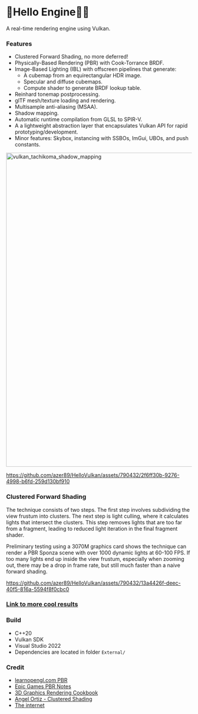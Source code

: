# 🌋Hello Engine🖖🏽

A real-time rendering engine using Vulkan.

### Features
* Clustered Forward Shading, no more deferred!
* Physically-Based Rendering (PBR) with Cook-Torrance BRDF.
* Image-Based Lighting (IBL) with offscreen pipelines that generate:
    * A cubemap from an equirectangular HDR image.
    * Specular and diffuse cubemaps.
    * Compute shader to generate BRDF lookup table.
* Reinhard tonemap postprocessing.
* glTF mesh/texture loading and rendering.
* Multisample anti-aliasing (MSAA).
* Shadow mapping.
* Automatic runtime compilation from GLSL to SPIR-V.
* A a lightweight abstraction layer that encapsulates Vulkan API for rapid prototyping/development.
* Minor features: Skybox, instancing with SSBOs, ImGui, UBOs, and push constants.

<img width="850" alt="vulkan_tachikoma_shadow_mapping" src="https://github.com/azer89/HelloVulkan/assets/790432/9600c642-6331-43f8-80de-1967cd575f420">

https://github.com/azer89/HelloVulkan/assets/790432/2f6ff30b-9276-4998-b6fd-259d130bf910

### Clustered Forward Shading

The technique consists of two steps. The first step involves subdividing the view frustum into clusters.
The next step is light culling, where it calculates lights that intersect the clusters. This step removes lights that are too far from a fragment, leading to reduced light iteration in the final fragment shader.

Preliminary testing using a 3070M graphics card shows the technique can render a PBR Sponza scene with over 1000 dynamic lights at 60-100 FPS.
If too many lights end up inside the view frustum, especially when zooming out, there may be a drop in frame rate, but still much faster than a naive forward shading.

https://github.com/azer89/HelloVulkan/assets/790432/13a4426f-deec-40f5-816a-5594f8f0cbc0

### [Link to more cool results](https://github.com/azer89/HelloVulkan/blob/main/GALLERY.md)

### Build
* C++20
* Vulkan SDK
* Visual Studio 2022
* Dependencies are located in folder `External/` 

### Credit
* [learnopengl.com PBR](https://learnopengl.com/PBR/Theory)
* [Epic Games PBR Notes](https://blog.selfshadow.com/publications/s2013-shading-course/karis/s2013_pbs_epic_notes_v2.pdf)
* [3D Graphics Rendering Cookbook](https://github.com/PacktPublishing/3D-Graphics-Rendering-Cookbook)
* [Angel Ortiz - Clustered Shading](https://www.aortiz.me/2018/12/21/CG.html)
* [The internet](https://github.com/azer89/VulkanResources)
